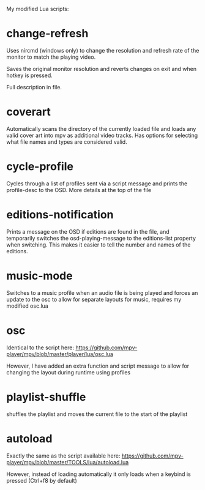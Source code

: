My modified Lua scripts:

# change-refresh #

Uses nircmd (windows only) to change the resolution and refresh rate of the monitor to match the playing video.

Saves the original monitor resolution and reverts changes on exit and when hotkey is pressed.

Full description in file.

# coverart #
Automatically scans the directory of the currently loaded file and loads any valid cover art into mpv as additional video tracks.
Has options for selecting what file names and types are considered valid.

# cycle-profile #
Cycles through a list of profiles sent via a script message and prints the profile-desc to the OSD. More details at the top of the file

# editions-notification #
Prints a message on the OSD if editions are found in the file, and temporarily switches the osd-playing-message to the editions-list property when switching. This makes it easier to tell the number and names of the editions.

# music-mode #
Switches to a music profile when an audio file is being played and forces an update to the osc to allow for separate layouts for music, requires my modified osc.lua

# osc #
Identical to the script here: https://github.com/mpv-player/mpv/blob/master/player/lua/osc.lua

However, I have added an extra function and script message to allow for changing the layout during runtime using profiles

# playlist-shuffle #
shuffles the playlist and moves the current file to the start of the playlist

# autoload #
Exactly the same as the script available here: https://github.com/mpv-player/mpv/blob/master/TOOLS/lua/autoload.lua

However, instead of loading automatically it only loads when a keybind is pressed (Ctrl+f8 by default)